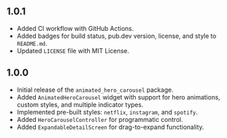 ## 1.0.1

* Added CI workflow with GitHub Actions.
* Added badges for build status, pub.dev version, license, and style to `README.md`.
* Updated `LICENSE` file with MIT License.

## 1.0.0

* Initial release of the `animated_hero_carousel` package.
* Added `AnimatedHeroCarousel` widget with support for hero animations, custom styles, and multiple indicator types.
* Implemented pre-built styles: `netflix`, `instagram`, and `spotify`.
* Added `HeroCarouselController` for programmatic control.
* Added `ExpandableDetailScreen` for drag-to-expand functionality.
